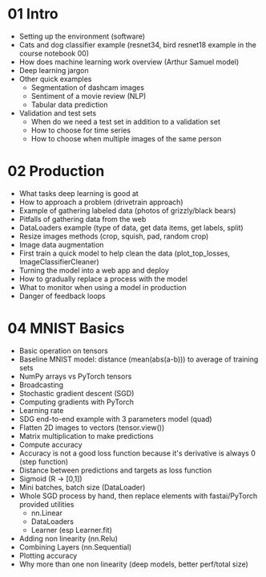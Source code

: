 # 01 Intro

- Setting up the environment (software)
- Cats and dog classifier example (resnet34, bird resnet18 example in the course notebook 00)
- How does machine learning work overview (Arthur Samuel model)
- Deep learning jargon
- Other quick examples
  - Segmentation of dashcam images
  - Sentiment of a movie review (NLP)
  - Tabular data prediction
- Validation and test sets
  - When do we need a test set in addition to a validation set
  - How to choose for time series
  - How to choose when multiple images of the same person

# 02 Production

- What tasks deep learning is good at
- How to approach a problem (drivetrain approach)
- Example of gathering labeled data (photos of grizzly/black bears)
- Pitfalls of gathering data from the web
- DataLoaders example (type of data, get data items, get labels, split)
- Resize images methods (crop, squish, pad, random crop)
- Image data augmentation
- First train a quick model to help clean the data (plot_top_losses, ImageClassifierCleaner)
- Turning the model into a web app and deploy
- How to gradually replace a process with the model
- What to monitor when using a model in production
- Danger of feedback loops

# 04 MNIST Basics

- Basic operation on tensors
- Baseline MNIST model: distance (mean(abs(a-b))) to average of training sets
- NumPy arrays vs PyTorch tensors
- Broadcasting
- Stochastic gradient descent (SGD)
- Computing gradients with PyTorch
- Learning rate
- SDG end-to-end example with 3 parameters model (quad)
- Flatten 2D images to vectors (tensor.view())
- Matrix multiplication to make predictions
- Compute accuracy
- Accuracy is not a good loss function because it's derivative is always 0 (step function)
- Distance between predictions and targets as loss function
- Sigmoid (R -> [0,1])
- Mini batches, batch size (DataLoader)
- Whole SGD process by hand, then replace elements with fastai/PyTorch provided utilities
  - nn.Linear
  - DataLoaders
  - Learner (esp Learner.fit)
- Adding non linearity (nn.Relu)
- Combining Layers (nn.Sequential)
- Plotting accuracy
- Why more than one non linearity (deep models, better perf/total size)
